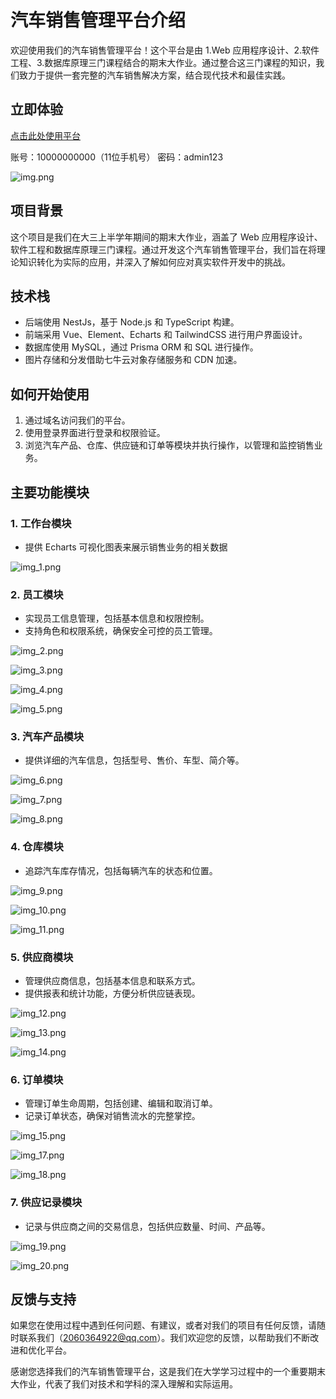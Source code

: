 # 汽车销售管理平台介绍

欢迎使用我们的汽车销售管理平台！这个平台是由 1.Web 应用程序设计、2.软件工程、3.数据库原理三门课程结合的期末大作业。通过整合这三门课程的知识，我们致力于提供一套完整的汽车销售解决方案，结合现代技术和最佳实践。

## 立即体验
[点击此处使用平台](http://takoko.top) 

账号：10000000000（11位手机号）
密码：admin123

![img.png](img.png)

## 项目背景

这个项目是我们在大三上半学年期间的期末大作业，涵盖了 Web 应用程序设计、软件工程和数据库原理三门课程。通过开发这个汽车销售管理平台，我们旨在将理论知识转化为实际的应用，并深入了解如何应对真实软件开发中的挑战。

## 技术栈
- 后端使用 NestJs，基于 Node.js 和 TypeScript 构建。
- 前端采用 Vue、Element、Echarts 和 TailwindCSS 进行用户界面设计。
- 数据库使用 MySQL，通过 Prisma ORM 和 SQL 进行操作。
- 图片存储和分发借助七牛云对象存储服务和 CDN 加速。

## 如何开始使用
1. 通过域名访问我们的平台。
2. 使用登录界面进行登录和权限验证。
3. 浏览汽车产品、仓库、供应链和订单等模块并执行操作，以管理和监控销售业务。

## 主要功能模块

### 1. 工作台模块
- 提供 Echarts 可视化图表来展示销售业务的相关数据

![img_1.png](img_1.png)

### 2. 员工模块
- 实现员工信息管理，包括基本信息和权限控制。
- 支持角色和权限系统，确保安全可控的员工管理。

![img_2.png](img_2.png)

![img_3.png](img_3.png)

![img_4.png](img_4.png)

![img_5.png](img_5.png)

### 3. 汽车产品模块
- 提供详细的汽车信息，包括型号、售价、车型、简介等。

![img_6.png](img_6.png)

![img_7.png](img_7.png)

![img_8.png](img_8.png)

### 4. 仓库模块
- 追踪汽车库存情况，包括每辆汽车的状态和位置。

![img_9.png](img_9.png)

![img_10.png](img_10.png)

![img_11.png](img_11.png)

### 5. 供应商模块
- 管理供应商信息，包括基本信息和联系方式。
- 提供报表和统计功能，方便分析供应链表现。

![img_12.png](img_12.png)

![img_13.png](img_13.png)

![img_14.png](img_14.png)

### 6. 订单模块
- 管理订单生命周期，包括创建、编辑和取消订单。
- 记录订单状态，确保对销售流水的完整掌控。

![img_15.png](img_15.png)

![img_17.png](img_17.png)

![img_18.png](img_18.png)

### 7. 供应记录模块
- 记录与供应商之间的交易信息，包括供应数量、时间、产品等。

![img_19.png](img_19.png)

![img_20.png](img_20.png)

## 反馈与支持

如果您在使用过程中遇到任何问题、有建议，或者对我们的项目有任何反馈，请随时联系我们（2060364922@qq.com）。我们欢迎您的反馈，以帮助我们不断改进和优化平台。

感谢您选择我们的汽车销售管理平台，这是我们在大学学习过程中的一个重要期末大作业，代表了我们对技术和学科的深入理解和实际运用。